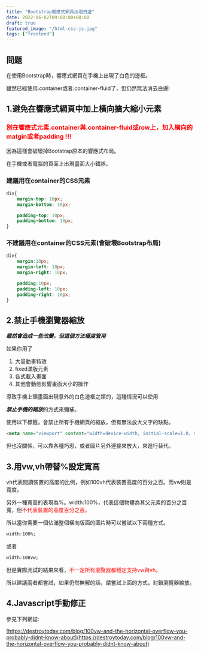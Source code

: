 ```yaml
---
title: "Bootstrap響應式網頁出現白邊"
date: 2022-06-02T09:00:00+08:00
draft: true
featured_image: "/html-css-js.jpg"
tags: ["frontend"]
---
```


## 問題

在使用Bootstrap時，響應式網頁在手機上出現了白色的邊框。

雖然已經使用.container或者.container-fluid了，但仍然無法消去白邊!

## 1.避免在響應式網頁中加上橫向擴大縮小元素

<h3 style="color:red;">
別在響應式元素.container與.container-fluid或row上，加入橫向的matgin或者padding !!!
</h3>

因為這樣會破壞掉Bootstrap原本的響應式布局。

在手機或者電腦的頁面上出現畫面大小錯誤。

### 建議用在container的CSS元素

```css
div{
    margin-top: 10px;
    margin-bottom: 10px;

    padding-top: 10px;
    padding-bottom: 10px;
}
```

### 不建議用在container的CSS元素(會破壞Bootstrap布局)
```css
div{
    margin:10px;
    margin-left: 10px;
    margin-right: 10px;

    padding:10px;
    padding-left: 10px;
    padding-right: 10px;
}
```

## 2.禁止手機瀏覽器縮放

***雖然會造成一些改變，但這個方法極度管用***

如果你用了

1. 大量動畫特效
2. fixed滿版元素
3. 各式載入畫面
4. 其他會動態影響畫面大小的操作

導致手機上頭畫面出現意外的白色邊框之類的，這種情況可以使用

***禁止手機的縮放***的方式來彌補。

使用以下標籤，會禁止所有手機網頁的縮放，但有無法放大文字的缺點。

```html
<meta name="viewport" content="width=device-width, initial-scale=1.0, maximum-scale=1.0, user-scalable=0">
```

但也沒關係，可以靠各種巧思，或者圖片另外連接來放大，來進行替代。

## 3.用vw,vh帶替%設定寬高

vh代表閱讀裝置的高度的比例，例如100vh代表裝置高度的百分之百。而vw則是寬度。

另外一種寬高的表現為%。width:100%，代表這個物體為其父元素的百分之百寬，但<span style='color:red'>不代表裝置的高度百分之百。</span>

所以當你需要一個佔滿整個橫向版面的圖片時可以嘗試以下兩種方式。

```css
width:100%;
```

或者

```css
width:100vw;
```

但是實際測試的結果來看，<span style='color:red'>不一定所有瀏覽器都穩定支持vw與vh。</span>

所以建議兩者都嘗試，如果仍然無解的話，請嘗試上面的方式，封鎖瀏覽器縮放。

## 4.Javascript手動修正

參見下列網誌:

[https://destroytoday.com/blog/100vw-and-the-horizontal-overflow-you-probably-didnt-know-about](https://destroytoday.com/blog/100vw-and-the-horizontal-overflow-you-probably-didnt-know-about)